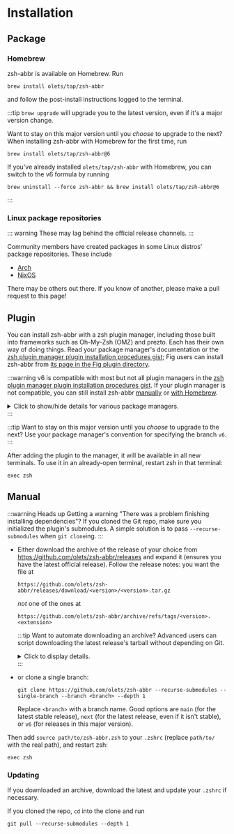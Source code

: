# Installation

## Package

### Homebrew

zsh-abbr is available on Homebrew. Run

```shell
brew install olets/tap/zsh-abbr
```

and follow the post-install instructions logged to the terminal.

:::tip
`brew upgrade` will upgrade you to the latest version, even if it's a major version change.

Want to stay on this major version until you _choose_ to upgrade to the next? When installing zsh-abbr with Homebrew for the first time, run

```shell
brew install olets/tap/zsh-abbr@6
```

If you've already installed `olets/tap/zsh-abbr` with Homebrew, you can switch to the v6 formula by running

```shell
brew uninstall --force zsh-abbr && brew install olets/tap/zsh-abbr@6
```
:::

### Linux package repositories

::: warning
These may lag behind the official release channels.
:::

Community members have created packages in some Linux distros' package repositories. These include

- [Arch](https://aur.archlinux.org/packages/zsh-abbr)
- [NixOS](https://search.nixos.org/packages?show=zsh-abbr)

There may be others out there. If you know of another, please make a pull request to this page!

## Plugin

You can install zsh-abbr with a zsh plugin manager, including those built into frameworks such as Oh-My-Zsh (OMZ) and prezto. Each has their own way of doing things. Read your package manager's documentation or the [zsh plugin manager plugin installation procedures gist](https://gist.github.com/olets/06009589d7887617e061481e22cf5a4a); Fig users can install zsh-abbr from [its page in the Fig plugin directory](https://fig.io/plugins/other/zsh-abbr_olets).

:::warning
v6 is compatible with most but not all plugin managers in the [zsh plugin manager plugin installation procedures gist](https://gist.github.com/olets/06009589d7887617e061481e22cf5a4a). If your plugin manager is not compatible, you can still install zsh-abbr [manually](#manual) or [with Homebrew](#homebrew).

<details><summary class="font-medium text-[--vp-c-warning-1] underline">Click to show/hide details for various package managers.</summary>

- **Antigen**: may be incompatible (if you have a working solution, please suggest an edit).

- **zgem**: consider upvoting the [open issue](https://github.com/qoomon/zgem/issues/2) and [open PR](https://github.com/qoomon/zgem/pull/3) which would unlock support.

- **zgen**: specify the `main` branch:

    ```shell
    zgen load olets/zsh-abbr . main
    ```

- **zit**: specify the `main` branch:

    ```shell
    zit-install "https://github.com/olets/zsh-abbr#main" ".zsh-abbr"
    ```

- **zplug** may be incompatible (if you have a working solution, please suggest an edit).

- **zr**: consider upvoting [the open issue](https://github.com/jedahan/zr/issues/43) which would probably unlock support.

- **zsh4humans**: refer to the [zsh4humans integration](./integrations.md#zsh4humans).

</details>
:::

:::tip
Want to stay on this major version until you _choose_ to upgrade to the next? Use your package manager's convention for specifying the branch `v6`.
:::

After adding the plugin to the manager, it will be available in all new terminals. To use it in an already-open terminal, restart zsh in that terminal:

```shell
exec zsh
```

## Manual

:::warning Heads up
Getting a warning "There was a problem finishing installing dependencies"? If you cloned the Git repo, make sure you initialized the plugin's submodules. A simple solution is to pass `--recurse-submodules` when `git clone`ing.
:::

- Either download the archive of the release of your choice from <https://github.com/olets/zsh-abbr/releases> and expand it (ensures you have the latest official release). Follow the release notes: you want the file at

    ```
    https://github.com/olets/zsh-abbr/releases/download/<version>/<version>.tar.gz
    ```

    *not* one of the ones at

    ```
    https://github.com/olets/zsh-abbr/archive/refs/tags/<version>.<extension>
    ```

  :::tip Want to automate downloading an archive?
  Advanced users can script downloading the latest release's tarball without depending on Git.
  
  <details>
  <summary class="underline">Click to display details.</summary>

  One way is to use the GitHub REST API to find the latest release's associated tag, and then download the associated release's same-named asset. Learn more in GitHub's ["Get the latest release" REST API docs](https://docs.github.com/en/rest/releases/releases?apiVersion=2022-11-28#get-the-latest-release).

  ```json
  // JSON response

  {
    // ...
    "tag_name": // …
    // ...
  }
  ```

  The URL pattern for the correct tarball to download is:

  ```
  https://github.com/olets/zsh-abbr/releases/download/<latest release's tag name>/<latest release's tag name>.tar.gz
  ```
  </details>
  :::

- or clone a single branch:

    ```shell
    git clone https://github.com/olets/zsh-abbr --recurse-submodules --single-branch --branch <branch> --depth 1
    ```

    Replace `<branch>` with a branch name. Good options are `main` (for the latest stable release), `next` (for the latest release, even if it isn't stable), or `v6` (for releases in this major version).

Then add `source path/to/zsh-abbr.zsh` to your `.zshrc` (replace `path/to/` with the real path), and restart zsh:

```shell
exec zsh
```

### Updating

If you downloaded an archive, download the latest and update your `.zshrc` if necessary.

If you cloned the repo, `cd` into the clone and run

```shell
git pull --recurse-submodules --depth 1
```
